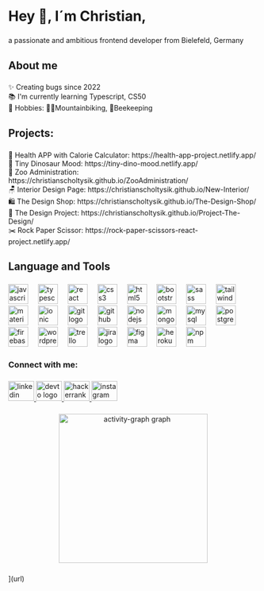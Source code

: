 <h1 align="left">Hey 👋, I´m Christian,</h1>

###

<p align="left">a passionate and ambitious frontend developer from Bielefeld, Germany</p>

###

<h2 align="left">About me</h2>

###

<p align="left">✨ Creating bugs since 2022<br>📚 I'm currently learning Typescript, CS50<br>🎲 Hobbies: 🚵🏻Mountainbiking, 🐝Beekeeping</p>

###

<h2 align="left">Projects:</h2>

###

<p align="left">💉 Health APP with Calorie Calculator: https://health-app-project.netlify.app/<br>🦖 Tiny Dinosaur Mood: https://tiny-dino-mood.netlify.app/<br>🦁 Zoo Administration: https://christianscholtysik.github.io/ZooAdministration/<br>🪑 Interior Design Page: https://christianscholtysik.github.io/New-Interior/<br>🛍️ The Design Shop: https://christianscholtysik.github.io/The-Design-Shop/<br>👕 The Design Project: https://christianscholtysik.github.io/Project-The-Design/<br>✂️ Rock Paper Scissor: https://rock-paper-scissors-react-project.netlify.app/</p>

###

<h2 align="left">Language and Tools</h2>

###

<div align="left">
  <img src="https://cdn.jsdelivr.net/gh/devicons/devicon/icons/javascript/javascript-original.svg" height="40" alt="javascript logo"  />
  <img width="12" />
  <img src="https://cdn.jsdelivr.net/gh/devicons/devicon/icons/typescript/typescript-original.svg" height="40" alt="typescript logo"  />
  <img width="12" />
  <img src="https://cdn.jsdelivr.net/gh/devicons/devicon/icons/react/react-original.svg" height="40" alt="react logo"  />
  <img width="12" />
  <img src="https://cdn.jsdelivr.net/gh/devicons/devicon/icons/css3/css3-original.svg" height="40" alt="css3 logo"  />
  <img width="12" />
  <img src="https://cdn.jsdelivr.net/gh/devicons/devicon/icons/html5/html5-original.svg" height="40" alt="html5 logo"  />
  <img width="12" />
  <img src="https://cdn.jsdelivr.net/gh/devicons/devicon/icons/bootstrap/bootstrap-original.svg" height="40" alt="bootstrap logo"  />
  <img width="12" />
  <img src="https://cdn.jsdelivr.net/gh/devicons/devicon/icons/sass/sass-original.svg" height="40" alt="sass logo"  />
  <img width="12" />
  <img src="https://cdn.jsdelivr.net/gh/devicons/devicon/icons/tailwindcss/tailwindcss-original-wordmark.svg" height="40" alt="tailwindcss logo"  />
  <img width="12" />
  <img src="https://cdn.jsdelivr.net/gh/devicons/devicon/icons/materialui/materialui-original.svg" height="40" alt="materialui logo"  />
  <img width="12" />
  <img src="https://cdn.jsdelivr.net/gh/devicons/devicon/icons/ionic/ionic-original.svg" height="40" alt="ionic logo"  />
  <img width="12" />
  <img src="https://cdn.jsdelivr.net/gh/devicons/devicon/icons/git/git-original.svg" height="40" alt="git logo"  />
  <img width="12" />
  <img src="https://skillicons.dev/icons?i=github" height="40" alt="github logo"  />
  <img width="12" />
  <img src="https://cdn.jsdelivr.net/gh/devicons/devicon/icons/nodejs/nodejs-original.svg" height="40" alt="nodejs logo"  />
  <img width="12" />
  <img src="https://cdn.jsdelivr.net/gh/devicons/devicon/icons/mongodb/mongodb-original.svg" height="40" alt="mongodb logo"  />
  <img width="12" />
  <img src="https://cdn.jsdelivr.net/gh/devicons/devicon/icons/mysql/mysql-original.svg" height="40" alt="mysql logo"  />
  <img width="12" />
  <img src="https://cdn.jsdelivr.net/gh/devicons/devicon/icons/postgresql/postgresql-original.svg" height="40" alt="postgresql logo"  />
  <img width="12" />
  <img src="https://cdn.jsdelivr.net/gh/devicons/devicon/icons/firebase/firebase-plain.svg" height="40" alt="firebase logo"  />
  <img width="12" />
  <img src="https://cdn.jsdelivr.net/gh/devicons/devicon/icons/wordpress/wordpress-original.svg" height="40" alt="wordpress logo"  />
  <img width="12" />
  <img src="https://cdn.jsdelivr.net/gh/devicons/devicon/icons/trello/trello-plain.svg" height="40" alt="trello logo"  />
  <img width="12" />
  <img src="https://cdn.jsdelivr.net/gh/devicons/devicon/icons/jira/jira-original.svg" height="40" alt="jira logo"  />
  <img width="12" />
  <img src="https://cdn.jsdelivr.net/gh/devicons/devicon/icons/figma/figma-original.svg" height="40" alt="figma logo"  />
  <img width="12" />
  <img src="https://cdn.jsdelivr.net/gh/devicons/devicon/icons/heroku/heroku-original.svg" height="40" alt="heroku logo"  />
  <img width="12" />
  <img src="https://cdn.jsdelivr.net/gh/devicons/devicon/icons/npm/npm-original-wordmark.svg" height="40" alt="npm logo"  />
</div>

###

<h3 align="left">Connect with me:</h3>

###

<div align="left">
  <a href="https://www.linkedin.com/in/christian-scholtysik/" target="_blank">
    <img src="https://raw.githubusercontent.com/maurodesouza/profile-readme-generator/master/src/assets/icons/social/linkedin/default.svg" width="52" height="40" alt="linkedin logo"  />
  </a>
  <a href="https://dev.to/christianscholtysik" target="_blank">
    <img src="https://raw.githubusercontent.com/maurodesouza/profile-readme-generator/master/src/assets/icons/social/devto/default.svg" width="52" height="40" alt="devto logo"  />
  </a>
  <a href="https://www.hackerrank.com/profile/christianscholt2" target="_blank">
    <img src="https://raw.githubusercontent.com/maurodesouza/profile-readme-generator/master/src/assets/icons/social/hackerrank/default.svg" width="52" height="40" alt="hackerrank logo"  />
  </a>
  <a href="https://www.instagram.com/christian.scholtysik/" target="_blank">
    <img src="https://raw.githubusercontent.com/maurodesouza/profile-readme-generator/master/src/assets/icons/social/instagram/default.svg" width="52" height="40" alt="instagram logo"  />
  </a>
</div>

###

<div align="center">
  <img src="https://github-readme-activity-graph.vercel.app/graph?username=christianscholtysik&radius=16&theme=react&area=true&order=5" height="300" alt="activity-graph graph"  />
</div>

###






<!-- Proudly created with GPRM ( https://gprm.itsvg.in ) -->

<!-- ### <div align="center">I'm Christian</div>


- 🔭 I’m currently looking for new challenges.... 😎

- 🌱 I’m learning MongoDB at the moment

- :bike: Hobbies: mountainbiking and beekeeping:honeybee:

- 📪 Contact: https://www.linkedin.com/in/christian-scholtysik/


<br/>


## My Skill Set


### Frontend
<div align="center">
<img style="margin: 10px" src="https://profilinator.rishav.dev/skills-assets/react-original-wordmark.svg" alt="React" height="75" />
<img style="margin: 10px" src="https://profilinator.rishav.dev/skills-assets/bootstrap-plain.svg" alt="Bootstrap" height="75" />
<img style="margin: 10px" src="https://profilinator.rishav.dev/skills-assets/css3-original-wordmark.svg" alt="CSS3" height="75" />
<img style="margin: 10px" src="https://profilinator.rishav.dev/skills-assets/html5-original-wordmark.svg" alt="HTML5" height="75" />
<img style="margin: 10px" src="https://profilinator.rishav.dev/skills-assets/javascript-original.svg" alt="JavaScript" height="75" />
<img style="margin: 10px" src="https://profilinator.rishav.dev/skills-assets/lightroom.png" alt="Lightroom" height="75" />
<img style="margin: 10px" src="https://profilinator.rishav.dev/skills-assets/photoshop-plain.svg" alt="Photoshop" height="75" />
<img style="margin: 10px" src="https://profilinator.rishav.dev/skills-assets/figma-icon.svg" alt="Figma" height="75" />
<img style="margin: 10px" src="https://profilinator.rishav.dev/skills-assets/wordpress.png" alt="WordPress" height="75" />
<img style="margin: 10px" src="https://profilinator.rishav.dev/skills-assets/git-scm-icon.svg" alt="Git" height="75" />
</div>



### Backend
<div align="center">
<img style="margin: 10px" src="https://profilinator.rishav.dev/skills-assets/nodejs-original-wordmark.svg" alt="Node.js" height="75" />
<img style="margin: 10px" src="https://profilinator.rishav.dev/skills-assets/express-original-wordmark.svg" alt="Express.js" height="75" />
</div>



### Databases
<div align="center">
<img style="margin: 10px" src="https://profilinator.rishav.dev/skills-assets/mysql-original-wordmark.svg" alt="MySQL" height="75" />
<img style="margin: 10px" src="https://profilinator.rishav.dev/skills-assets/mongodb-original-wordmark.svg" alt="MongoDB" height="75" />
<img style="margin: 10px" src="https://profilinator.rishav.dev/skills-assets/postgresql-original-wordmark.svg" alt="PostgreSQL" height="75" />
</div>

<br/>

 ![Top Langs](https://github-readme-stats.vercel.app/api/top-langs/?username=christianscholtysik&langs_count=8&layout=compact&theme=vision-friendly-dark)

![GitHub Streak](https://github-readme-streak-stats.herokuapp.com/?user=christianscholtysik&theme=highcontrast)

## Connect with me
<div align="center">
<a href="https://github.com/ChristianScholtysik" target="_blank">
<img src=https://img.shields.io/badge/github-%2324292e.svg?&style=for-the-badge&logo=github&logoColor=white alt=github style="margin-bottom: 5px;" />
</a>
<a href="https://www.linkedin.com/in/christian-scholtysik/" target="_blank">
<img src=https://img.shields.io/badge/linkedin-%231E77B5.svg?&style=for-the-badge&logo=linkedin&logoColor=white alt=linkedin style="margin-bottom: 5px;" />
</a>
<a href="https://dev.to/christianscholtysik" target="_blank">
<img src=https://img.shields.io/badge/dev.to-%2308090A.svg?&style=for-the-badge&logo=dev.to&logoColor=white alt=devto style="margin-bottom: 5px;" />
</a>
</div>


<br/>


## Github Stats
<div align="center"><img src="https://github-readme-stats.vercel.app/api?username=ChristianScholtysik&show_icons=true&count_private=true&hide_border=true" align="center" /></div>

<br/>

<div align="center">
<img src="https://komarev.com/ghpvc/?username=rishavanand&&style=flat-square" align="center" />
</div>

<br />

----
<div align="center">Generated using <a href="https://profilinator.rishav.dev/" target="_blank">Github Profilinator</a></div> -->
](url)
